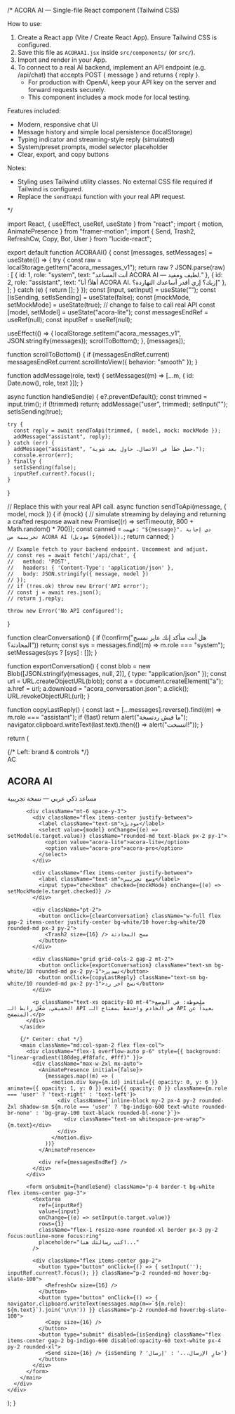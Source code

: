 /*
ACORA AI — Single-file React component (Tailwind CSS)

How to use:
1. Create a React app (Vite / Create React App). Ensure Tailwind CSS is configured.
2. Save this file as `ACORAAI.jsx` inside `src/components/` (or `src/`).
3. Import and render <ACORAAI /> in your App.
4. To connect to a real AI backend, implement an API endpoint (e.g. /api/chat) that accepts POST { message } and returns { reply }.
   - For production with OpenAI, keep your API key on the server and forward requests securely.
   - This component includes a mock mode for local testing.

Features included:
- Modern, responsive chat UI
- Message history and simple local persistence (localStorage)
- Typing indicator and streaming-style reply (simulated)
- System/preset prompts, model selector placeholder
- Clear, export, and copy buttons

Notes:
- Styling uses Tailwind utility classes. No external CSS file required if Tailwind is configured.
- Replace the `sendToApi` function with your real API request.

*/

import React, { useEffect, useRef, useState } from "react";
import { motion, AnimatePresence } from "framer-motion";
import { Send, Trash2, RefreshCw, Copy, Bot, User } from "lucide-react";

export default function ACORAAI() {
  const [messages, setMessages] = useState(() => {
    try {
      const raw = localStorage.getItem("acora_messages_v1");
      return raw ? JSON.parse(raw) : [
        { id: 1, role: "system", text: "أنت المساعد ACORA AI — لطيف ومفيد." },
        { id: 2, role: "assistant", text: "أهلاً! أنا ACORA AI. إزيك؟ إزي أقدر أساعدك النهاردة؟" },
      ];
    } catch (e) {
      return [];
    }
  });
  const [input, setInput] = useState("");
  const [isSending, setIsSending] = useState(false);
  const [mockMode, setMockMode] = useState(true); // change to false to call real API
  const [model, setModel] = useState("acora-lite");
  const messagesEndRef = useRef(null);
  const inputRef = useRef(null);

  useEffect(() => {
    localStorage.setItem("acora_messages_v1", JSON.stringify(messages));
    scrollToBottom();
  }, [messages]);

  function scrollToBottom() {
    if (messagesEndRef.current) messagesEndRef.current.scrollIntoView({ behavior: "smooth" });
  }

  function addMessage(role, text) {
    setMessages((m) => [...m, { id: Date.now(), role, text }]);
  }

  async function handleSend(e) {
    e?.preventDefault();
    const trimmed = input.trim();
    if (!trimmed) return;
    addMessage("user", trimmed);
    setInput("");
    setIsSending(true);

    try {
      const reply = await sendToApi(trimmed, { model, mock: mockMode });
      addMessage("assistant", reply);
    } catch (err) {
      addMessage("assistant", "حصل خطأ في الاتصال. حاول بعد شوية.");
      console.error(err);
    } finally {
      setIsSending(false);
      inputRef.current?.focus();
    }
  }

  // Replace this with your real API call.
  async function sendToApi(message, { model, mock }) {
    if (mock) {
      // simulate streaming by delaying and returning a crafted response
      await new Promise((r) => setTimeout(r, 800 + Math.random() * 700));
      const canned = `فهمت: "${message}". دي إجابة تجريبية من ACORA AI (موديل ${model}).`;
      return canned;
    }

    // Example fetch to your backend endpoint. Uncomment and adjust.
    // const res = await fetch('/api/chat', {
    //   method: 'POST',
    //   headers: { 'Content-Type': 'application/json' },
    //   body: JSON.stringify({ message, model })
    // });
    // if (!res.ok) throw new Error('API error');
    // const j = await res.json();
    // return j.reply;

    throw new Error('No API configured');
  }

  function clearConversation() {
    if (!confirm("هل أنت متأكد إنك عايز تمسح المحادثة؟")) return;
    const sys = messages.find((m) => m.role === "system");
    setMessages(sys ? [sys] : []);
  }

  function exportConversation() {
    const blob = new Blob([JSON.stringify(messages, null, 2)], { type: "application/json" });
    const url = URL.createObjectURL(blob);
    const a = document.createElement("a");
    a.href = url;
    a.download = "acora_conversation.json";
    a.click();
    URL.revokeObjectURL(url);
  }

  function copyLastReply() {
    const last = [...messages].reverse().find((m) => m.role === "assistant");
    if (!last) return alert("ما فيش ردنسخة");
    navigator.clipboard.writeText(last.text).then(() => alert("اتنسخت!"));
  }

  return (
    <div className="min-h-screen bg-gradient-to-br from-slate-50 to-white flex items-center justify-center p-4">
      <div className="w-full max-w-3xl bg-white shadow-2xl rounded-2xl overflow-hidden grid grid-cols-1 md:grid-cols-3">
        {/* Left: brand & controls */}
        <aside className="md:col-span-1 p-5 bg-gradient-to-b from-indigo-600 to-violet-600 text-white">
          <div className="flex items-center gap-3">
            <div className="w-12 h-12 rounded-lg bg-white/20 flex items-center justify-center text-2xl font-bold">AC</div>
            <div>
              <h1 className="text-lg font-semibold">ACORA AI</h1>
              <p className="text-sm opacity-80">مساعد ذكي عربي — نسخة تجريبية</p>
            </div>
          </div>

          <div className="mt-6 space-y-3">
            <div className="flex items-center justify-between">
              <label className="text-sm">موديل</label>
              <select value={model} onChange={(e) => setModel(e.target.value)} className="rounded-md text-black px-2 py-1">
                <option value="acora-lite">acora-lite</option>
                <option value="acora-pro">acora-pro</option>
              </select>
            </div>

            <div className="flex items-center justify-between">
              <label className="text-sm">وضع تجريبي</label>
              <input type="checkbox" checked={mockMode} onChange={(e) => setMockMode(e.target.checked)} />
            </div>

            <div className="pt-2">
              <button onClick={clearConversation} className="w-full flex gap-2 items-center justify-center bg-white/10 hover:bg-white/20 rounded-md px-3 py-2">
                <Trash2 size={16} /> مسح المحادثة
              </button>
            </div>

            <div className="grid grid-cols-2 gap-2 mt-2">
              <button onClick={exportConversation} className="text-sm bg-white/10 rounded-md px-2 py-1">تصدير</button>
              <button onClick={copyLastReply} className="text-sm bg-white/10 rounded-md px-2 py-1">نسخ آخر رد</button>
            </div>

            <p className="text-xs opacity-80 mt-4">ملحوظة: في الوضع الحقيقي، شغّل رابط الـ API في الخادم واحتفظ بمفتاح الـ API بعيداً عن المتصفح.</p>
          </div>
        </aside>

        {/* Center: chat */}
        <main className="md:col-span-2 flex flex-col">
          <div className="flex-1 overflow-auto p-6" style={{ background: "linear-gradient(180deg,#f8fafc, #fff)" }}>
            <div className="max-w-2xl mx-auto">
              <AnimatePresence initial={false}>
                {messages.map((m) => (
                  <motion.div key={m.id} initial={{ opacity: 0, y: 6 }} animate={{ opacity: 1, y: 0 }} exit={{ opacity: 0 }} className={m.role === 'user' ? 'text-right' : 'text-left'}>
                    <div className={`inline-block my-2 px-4 py-2 rounded-2xl shadow-sm ${m.role === 'user' ? 'bg-indigo-600 text-white rounded-br-none' : 'bg-gray-100 text-black rounded-bl-none'}`}>
                      <div className="text-sm whitespace-pre-wrap">{m.text}</div>
                    </div>
                  </motion.div>
                ))}
              </AnimatePresence>

              <div ref={messagesEndRef} />
            </div>
          </div>

          <form onSubmit={handleSend} className="p-4 border-t bg-white flex items-center gap-3">
            <textarea
              ref={inputRef}
              value={input}
              onChange={(e) => setInput(e.target.value)}
              rows={1}
              className="flex-1 resize-none rounded-xl border px-3 py-2 focus:outline-none focus:ring"
              placeholder="اكتب رسالتك هنا..."
            />

            <div className="flex items-center gap-2">
              <button type="button" onClick={() => { setInput(''); inputRef.current?.focus(); }} className="p-2 rounded-md hover:bg-slate-100">
                <RefreshCw size={16} />
              </button>
              <button type="button" onClick={() => { navigator.clipboard.writeText(messages.map(m=>`${m.role}: ${m.text}`).join('\n\n')) }} className="p-2 rounded-md hover:bg-slate-100">
                <Copy size={16} />
              </button>
              <button type="submit" disabled={isSending} className="flex items-center gap-2 bg-indigo-600 disabled:opacity-60 text-white px-4 py-2 rounded-xl">
                <Send size={16} /> {isSending ? 'جارٍ الإرسال...' : 'إرسال'}
              </button>
            </div>
          </form>
        </main>
      </div>
    </div>
  );
}
